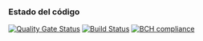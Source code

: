 ### Estado del código

[![Quality Gate Status](https://sonarcloud.io/api/project_badges/measure?project=es.upm.miw%3Aapaw-ep-javier-iglesias&metric=alert_status)](https://sonarcloud.io/dashboard?id=es.upm.miw%3Aapaw-ep-javier-iglesias)
[![Build Status](https://travis-ci.org/Javiig13/apaw-ep-javier-iglesias.svg?branch=master)](https://travis-ci.org/Javiig13/apaw-ep-javier-iglesias)
[![BCH compliance](https://bettercodehub.com/edge/badge/Javiig13/apaw-ep-javier-iglesias?branch=develop)](https://bettercodehub.com/)
